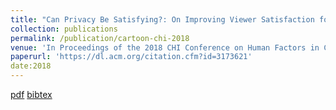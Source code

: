 ```yaml
---
title: "Can Privacy Be Satisfying?: On Improving Viewer Satisfaction for Privacy-Enhanced Photos Using Aesthetic Transforms"
collection: publications
permalink: /publication/cartoon-chi-2018
venue: 'In Proceedings of the 2018 CHI Conference on Human Factors in Computing Systems'
paperurl: 'https://dl.acm.org/citation.cfm?id=3173621'
date:2018
---
```


[pdf](https://rakib062.github.io/files/cartoon-chi-2018.pdf) [bibtex](https://rakib062.github.io/files/cartoon-chi-2018.bib)
